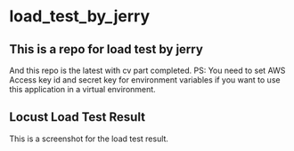 # load_test_by_jerry

## This is a repo for load test by jerry
  And this repo is the latest with cv part completed. PS: You need to set AWS Access key id and secret key for environment variables if you want to use this application in a virtual environment. 
  
## Locust Load Test Result
This is a screenshot for the load test result.
